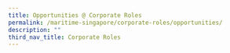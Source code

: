 ```yaml
---
title: Opportunities @ Corporate Roles
permalink: /maritime-singapore/corporate-roles/opportunities/
description: ""
third_nav_title: Corporate Roles
---
```

